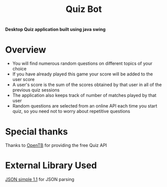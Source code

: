 <h1 align="center"> Quiz Bot <h1>

<h4> Desktop Quiz application built using java swing </h4>

  # Overview
<ul>
  <li>You will find numerous random questions on different topics of your choice</li>
  <li>If you have already played this game your score will be added to the user score</li>
  <li>A user's score is the sum of the scores obtained by that user in all of the previous quiz sessions</li>
  <li>The application also keeps track of number of matches played by that user</li>
  <li>Random questions are selected from an online API each time you start quiz, so you need not to worry about repetitive questions</li>
</ul>

  # Special thanks
Thanks to <a href="https://opentdb.com/">OpenTB<a/> for providing the free Quiz API
<br>

  # External Library Used
  <a href="http://www.java2s.com/Code/Jar/j/Downloadjsonsimple11jar.htm">JSON simple 1.1</a> for JSON parsing
